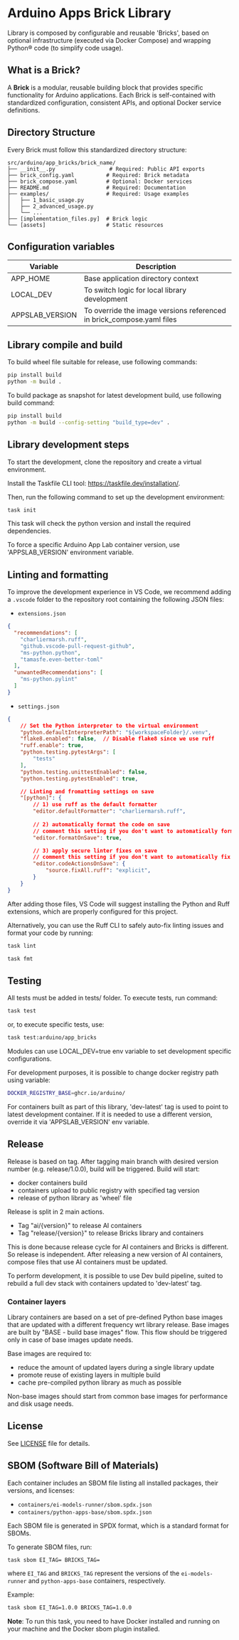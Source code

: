 # Arduino Apps Brick Library

Library is composed by configurable and reusable 'Bricks', based on optional infrastructure (executed via Docker Compose) and wrapping Python® code (to simplify code usage). 

## What is a Brick?

A **Brick** is a modular, reusable building block that provides specific functionality for Arduino applications. Each Brick is self-contained with standardized configuration, consistent APIs, and optional Docker service definitions.

## Directory Structure

Every Brick must follow this standardized directory structure:

```
src/arduino/app_bricks/brick_name/
├── __init__.py                 # Required: Public API exports
├── brick_config.yaml          # Required: Brick metadata
├── brick_compose.yaml         # Optional: Docker services
├── README.md                  # Required: Documentation
├── examples/                  # Required: Usage examples
│   ├── 1_basic_usage.py
│   ├── 2_advanced_usage.py
│   └── ...
├── [implementation_files.py]  # Brick logic
└── [assets]                   # Static resources
```

## Configuration variables

| Variable  | Description |
| ------------- | ------------- |
| APP_HOME  | Base application directory context  |
| LOCAL_DEV | To switch logic for local library development |
| APPSLAB_VERSION | To override the image versions referenced in brick_compose.yaml files |

## Library compile and build 

To build wheel file suitable for release, use following commands:
```sh
pip install build
python -m build .
```
To build package as snapshot for latest development build, use following build command:
```sh
pip install build
python -m build --config-setting "build_type=dev" .
```

## Library development steps
To start the development, clone the repository and create a virtual environment.

Install the Taskfile CLI tool: https://taskfile.dev/installation/.

Then, run the following command to set up the development environment:

```sh
task init
```

This task will check the python version and install the required dependencies.

To force a specific Arduino App Lab container version, use 'APPSLAB_VERSION' environment variable.

## Linting and formatting

To improve the development experience in VS Code, we recommend adding a `.vscode` folder to the repository root containing the following JSON files:

- `extensions.json`

```json
{
  "recommendations": [
    "charliermarsh.ruff",
    "github.vscode-pull-request-github",
    "ms-python.python",
    "tamasfe.even-better-toml"
  ],
  "unwantedRecommendations": [
    "ms-python.pylint"
  ]
}
```

- `settings.json`

```json
{
    // Set the Python interpreter to the virtual environment
    "python.defaultInterpreterPath": "${workspaceFolder}/.venv",
    "flake8.enabled": false,  // Disable flake8 since we use ruff
    "ruff.enable": true,
    "python.testing.pytestArgs": [
        "tests"
    ],
    "python.testing.unittestEnabled": false,
    "python.testing.pytestEnabled": true,

    // Linting and fromatting settings on save
    "[python]": {
        // 1) use ruff as the default formatter
        "editor.defaultFormatter": "charliermarsh.ruff",
        
        // 2) automatically format the code on save
        // comment this setting if you don't want to automatically format your code on save
        "editor.formatOnSave": true,

        // 3) apply secure linter fixes on save
        // comment this setting if you don't want to automatically fix with the linter your code on save
        "editor.codeActionsOnSave": {
            "source.fixAll.ruff": "explicit",
        }
    }
}
```

After adding those files, VS Code will suggest installing the Python and Ruff extensions, which are properly configured for this project.

Alternatively, you can use the Ruff CLI to safely auto-fix linting issues and format your code by running:

```sh
task lint
```

```sh
task fmt
```

## Testing

All tests must be added in tests/ folder. To execute tests, run command:
```sh
task test
```

or, to execute specific tests, use:
```sh
task test:arduino/app_bricks
```

Modules can use LOCAL_DEV=true env variable to set development specific configurations.

For development purposes, it is possible to change docker registry path using variable:
```sh
DOCKER_REGISTRY_BASE=ghcr.io/arduino/
```
For containers built as part of this library, 'dev-latest' tag is used to point to latest development container.
If it is needed to use a different version, override it via 'APPSLAB_VERSION' env variable.

## Release

Release is based on tag. After tagging main branch with desired version number (e.g. release/1.0.0), build will be triggered.
Build will start:
* docker containers build
* containers upload to public registry with specified tag version
* release of python library as 'wheel' file

Release is split in 2 main actions.
* Tag "ai/{version}" to release AI containers
* Tag "release/{version}" to release Bricks library and containers

This is done because release cycle for AI containers and Bricks is different. So release is independent.
After releasing a new version of AI containers, compose files that use AI containers must be updated.

To perform development, it is possible to use Dev build pipeline, suited to rebuild a full dev stack with containers updated to 'dev-latest' tag.

### Container layers

Library containers are based on a set of pre-defined Python base images that are updated with a different frequency wrt library release.
Base images are built by "BASE - build base images" flow. This flow should be triggered only in case of base images update needs.

Base images are required to:
* reduce the amount of updated layers during a single library update
* promote reuse of existing layers in multiple build
* cache pre-compiled python library as much as possible

Non-base images should start from common base images for performance and disk usage needs.

## License
See [LICENSE](./LICENSE.txt) file for details.

## SBOM (Software Bill of Materials)
Each container includes an SBOM file listing all installed packages, their versions, and licenses:

- `containers/ei-models-runner/sbom.spdx.json`
- `containers/python-apps-base/sbom.spdx.json`

Each SBOM file is generated in SPDX format, which is a standard format for SBOMs.

To generate SBOM files, run:
```sh
task sbom EI_TAG= BRICKS_TAG=
```
where `EI_TAG` and `BRICKS_TAG` represent the versions of the `ei-models-runner` and `python-apps-base` containers, 
respectively.

Example:
```sh
task sbom EI_TAG=1.0.0 BRICKS_TAG=1.0.0
```

**Note**: To run this task, you need to have Docker installed and running on your machine 
and the Docker sbom plugin installed.

